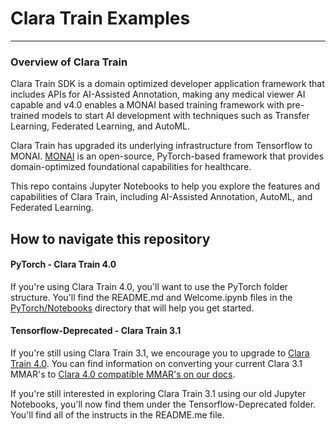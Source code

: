 # Clara Train Examples
____
### Overview of Clara Train

Clara Train SDK is a domain optimized developer application framework that includes APIs for AI-Assisted Annotation, making any medical viewer AI capable and v4.0 enables a MONAI based training framework with pre-trained models to start AI development with techniques such as Transfer Learning, Federated Learning, and AutoML.

Clara Train has upgraded its underlying infrastructure from Tensorflow to MONAI. [MONAI](https://www.monai.io) is an open-source, PyTorch-based framework that provides domain-optimized foundational capabilities for healthcare.

This repo contains Jupyter Notebooks to help you explore the features and capabilities of Clara Train, including AI-Assisted Annotation, AutoML, and Federated Learning.

## How to navigate this repository
#### PyTorch - Clara Train 4.0
If you're using Clara Train 4.0, you'll want to use the PyTorch folder structure.  You'll find the README.md and Welcome.ipynb files in the [PyTorch/Notebooks](PyTorch/NoteBooks) directory that will help you get started.

#### Tensorflow-Deprecated - Clara Train 3.1
If you're still using Clara Train 3.1, we encourage you to upgrade to [Clara Train 4.0](https://ngc.nvidia.com/catalog/containers/nvidia:clara-train-sdk). You can find information on converting your current Clara 3.1 MMAR's to [Clara 4.0 compatible MMAR's on our docs](https://docs.nvidia.com/clara/clara-train-sdk/pt/appendix/migration_from_tf.html#migratefromtf).

If you're still interested in exploring Clara Train 3.1 using our old Jupyter Notebooks, you'll now find them under the Tensorflow-Deprecated folder.  You'll find all of the instructs in the README.me file. 
